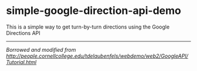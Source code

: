 # simple-google-direction-api-demo
This is a simple way to get turn-by-turn directions using the Google Directions API

***

*Borrowed and modified from http://people.cornellcollege.edu/tdelaubenfels/webdemo/web2/GoogleAPI/Tutorial.html*
